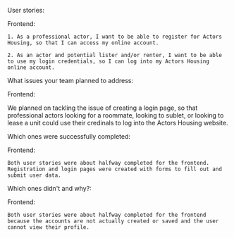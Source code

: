 User stories:

  Frontend:
  
    1. As a professional actor, I want to be able to register for Actors Housing, so that I can access my online account.
    
    2. As an actor and potential lister and/or renter, I want to be able to use my login credentials, so I can log into my Actors Housing online account.



What issues your team planned to address:

Frontend:

  We planned on tackling the issue of creating a login page, so that professional actors looking for a roommate, looking to sublet, or looking to lease a unit could use their credinals to log into the Actors Housing website.

Which ones were successfully completed:

  Frontend:
  
    Both user stories were about halfway completed for the frontend. Registration and login pages were created with forms to fill out and submit user data.

Which ones didn't and why?:

  Frontend:
  
    Both user stories were about halfway completed for the frontend because the accounts are not actually created or saved and the user cannot view their profile.
